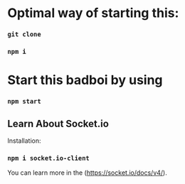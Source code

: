 # Optimal way of starting this:

### `git clone`

### `npm i`

# Start this badboi by using

### `npm start`

## Learn About Socket.io

Installation:

### `npm i socket.io-client`

You can learn more in the (https://socket.io/docs/v4/).
